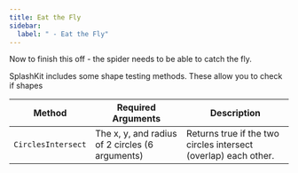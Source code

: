 ```yaml
---
title: Eat the Fly
sidebar:
  label: " - Eat the Fly"
---
```


Now to finish this off - the spider needs to be able to catch the fly.

SplashKit includes some shape testing methods. These allow you to check if shapes 

|**Method** | **Required Arguments** |**Description** |
|-----------|------------------------|----------------|
|`CirclesIntersect`| The x, y, and radius of 2 circles (6 arguments) | Returns true if the two circles intersect (overlap) each other. |



